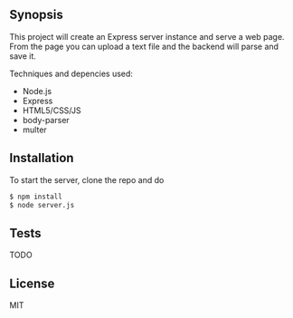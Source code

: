 ## Synopsis

This project will create an Express server instance and serve a web page. From the page you can upload a text file and the backend will parse and
save it.

Techniques and depencies used:
- Node.js
- Express
- HTML5/CSS/JS 
- body-parser
- multer

## Installation

To start the server, clone the repo and do

```sh 
$ npm install 
$ node server.js
```

## Tests

TODO

## License

MIT